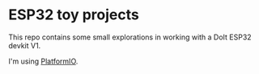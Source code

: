 # ESP32 toy projects

This repo contains some small explorations in working with a DoIt ESP32 devkit V1.

I'm using [PlatformIO](http://platformio.org/).
